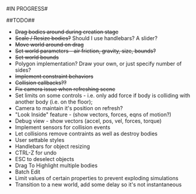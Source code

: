 #IN PROGRESS#

##TODO##
- ~~Drag bodies around during creation stage~~
- ~~Scale / Resize bodies?~~ Should I use handlebars?  A slider?
- ~~Move world around on drag~~
- ~~Set world parameters - air friction, gravity, size, bounds?~~
- ~~Set world bounds~~
- Polygon implementation?  Draw your own, or just specify number of sides?
- ~~Implement constraint behaviors~~
- ~~Collision callbacks??~~
- ~~Fix camera issue when refreshing scene~~
- Set limits on some controls - i.e. only add force if body is colliding with
    another body (i.e. on the floor);
- Camera to maintain it's position on refresh?
- "Look Inside" feature - (show vectors, forces, eqns of motion?)
- Debug view - show vectors (accel, pos, vel, forces, torque)
- Implement sensors for collision events
- Let collisions remove contraints as well as destroy bodies
- User settable styles
- Handlebars for object resizing
- CTRL-Z for undo
- ESC to deselect objects
- Drag To Highlight multiple bodies
- Batch Edit
- Limit values of certain properties to prevent exploding simulations
- Transition to a new world, add some delay so it's not instantaneous

